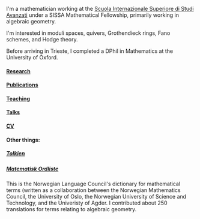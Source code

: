 
I'm a mathematician working at the [Scuola Internazionale Superiore di Studi Avanzati](sissa.it) under a SISSA Mathematical Fellowship,
primarily working in algebraic geometry.

I'm interested in moduli spaces, quivers, Grothendieck rings, Fano schemes, and Hodge theory.

Before arriving in Trieste, I completed a DPhil in Mathematics at the University of Oxford.

#### [Research](https://sorengam.github.io/research)

#### [Publications](https://sorengam.github.io/papers)

#### [Teaching](teaching)

#### [Talks](talks)

#### [CV](CV)

#### Other things:

##### [Tolkien](https://sorengam.github.io/tolkien)

##### [Matematisk Ordliste](https://matematikkradet.no/ordliste/)
This is the Norwegian Language Council's dictionary for mathematical terms (written as a collaboration between the Norwegian Mathematics Council, the University of Oslo, the Norwegian University of Science and Technology, and the Univeristy of Agder. I contributed about 250 translations for terms relating to algebraic geometry.

